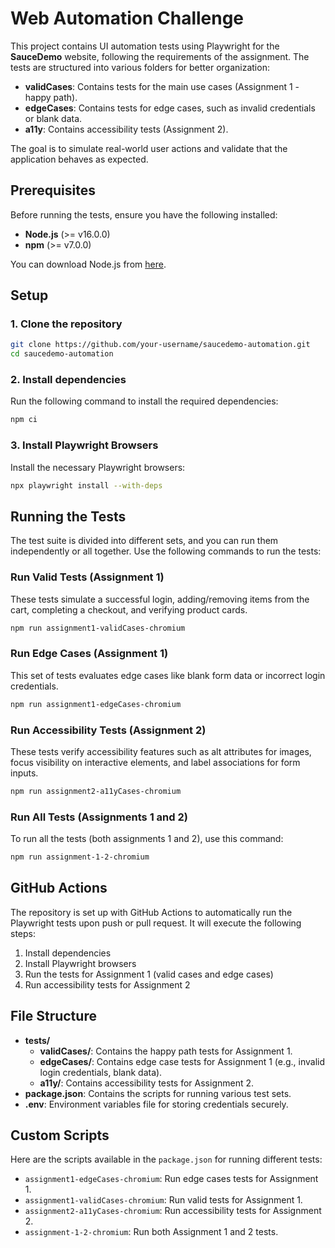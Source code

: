 
# Web Automation Challenge

This project contains UI automation tests using Playwright for the **SauceDemo** website, following the requirements of the assignment. The tests are structured into various folders for better organization:

- **validCases**: Contains tests for the main use cases (Assignment 1 - happy path).
- **edgeCases**: Contains tests for edge cases, such as invalid credentials or blank data.
- **a11y**: Contains accessibility tests (Assignment 2).

The goal is to simulate real-world user actions and validate that the application behaves as expected.

## Prerequisites

Before running the tests, ensure you have the following installed:

- **Node.js** (>= v16.0.0)
- **npm** (>= v7.0.0)

You can download Node.js from [here](https://nodejs.org/).

## Setup

### 1. Clone the repository

```bash
git clone https://github.com/your-username/saucedemo-automation.git
cd saucedemo-automation
```

### 2. Install dependencies

Run the following command to install the required dependencies:

```bash
npm ci
```

### 3. Install Playwright Browsers

Install the necessary Playwright browsers:

```bash
npx playwright install --with-deps
```

## Running the Tests

The test suite is divided into different sets, and you can run them independently or all together. Use the following commands to run the tests:

### Run Valid Tests (Assignment 1)

These tests simulate a successful login, adding/removing items from the cart, completing a checkout, and verifying product cards.

```bash
npm run assignment1-validCases-chromium
```

### Run Edge Cases (Assignment 1)

This set of tests evaluates edge cases like blank form data or incorrect login credentials.

```bash
npm run assignment1-edgeCases-chromium
```

### Run Accessibility Tests (Assignment 2)

These tests verify accessibility features such as alt attributes for images, focus visibility on interactive elements, and label associations for form inputs.

```bash
npm run assignment2-a11yCases-chromium
```

### Run All Tests (Assignments 1 and 2)

To run all the tests (both assignments 1 and 2), use this command:

```bash
npm run assignment-1-2-chromium
```

## GitHub Actions

The repository is set up with GitHub Actions to automatically run the Playwright tests upon push or pull request. It will execute the following steps:

1. Install dependencies
2. Install Playwright browsers
3. Run the tests for Assignment 1 (valid cases and edge cases)
4. Run accessibility tests for Assignment 2

## File Structure

- **tests/**
  - **validCases/**: Contains the happy path tests for Assignment 1.
  - **edgeCases/**: Contains edge case tests for Assignment 1 (e.g., invalid login credentials, blank data).
  - **a11y/**: Contains accessibility tests for Assignment 2.
- **package.json**: Contains the scripts for running various test sets.
- **.env**: Environment variables file for storing credentials securely.

## Custom Scripts

Here are the scripts available in the `package.json` for running different tests:

- `assignment1-edgeCases-chromium`: Run edge cases tests for Assignment 1.
- `assignment1-validCases-chromium`: Run valid tests for Assignment 1.
- `assignment2-a11yCases-chromium`: Run accessibility tests for Assignment 2.
- `assignment-1-2-chromium`: Run both Assignment 1 and 2 tests.

